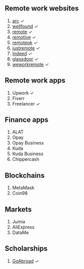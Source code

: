 ## Remote work websites
1. [arc](https://arc.dev) ✓
2. [wellfound](https://wellfound.com) ✓
3. [remote](https://remote.co) ✓
4. [remotive](https://remotive.io) ✓
5. [remoteok](https://remoteok.io) ✓
6. [justremote](https://justremote.co) ✓
7. [Indeed](https://indeed.com) ✓
8. [glassdoor](https://glassdoor.com) ✓
9. [weworkremote](https://weworkremote.com) ✓

## Remote work apps
1. Upwork ✓
2. Fiverr
3. Freelancer ✓

## Finance apps
1. ALAT
2. Opay
3. Opay Business
4. Kuda
5. Kuda Business
6. Chippercash

## Blockchains
1. MetaMask 
2. Coin98

## Markets
1. Jumia
2. AliExpress
3. DataMe

## Scholarships
1. [GoAbroad](https://goabroad.com) ✓
